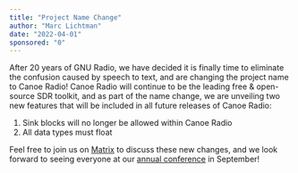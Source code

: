 ```yaml
---
title: "Project Name Change"
author: "Marc Lichtman"
date: "2022-04-01"
sponsored: "0"
---
```


After 20 years of GNU Radio, we have decided it is finally time to eliminate the confusion caused by speech to text, and are changing the project name to Canoe Radio!
Canoe Radio will continue to be the leading free & open-source SDR toolkit, and as part of the name change, we are unveiling two
new features that will be included in all future releases of Canoe Radio:

1. Sink blocks will no longer be allowed within Canoe Radio
2. All data types must float

Feel free to join us on [Matrix](https://chat.gnuradio.org) to discuss these new changes, and
we look forward to seeing everyone at our [annual conference](https://events.gnuradio.org/event/18/) in September!
